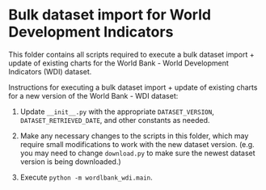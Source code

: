 # Bulk dataset import for World Development Indicators

This folder contains all scripts required to execute a bulk dataset import + update of existing charts for the World Bank - World Development Indicators (WDI) dataset. 

Instructions for executing a bulk dataset import + update of existing charts for a new version of the World Bank - WDI dataset:

1. Update `__init__.py` with the appropriate `DATASET_VERSION`, `DATASET_RETRIEVED_DATE`, and other constants as needed.

2. Make any necessary changes to the scripts in this folder, which may require small modifications to work with the new dataset version. (e.g. you may need to change `download.py` to make sure the newest dataset version is being downloaded.)

3. Execute `python -m wordlbank_wdi.main`.
